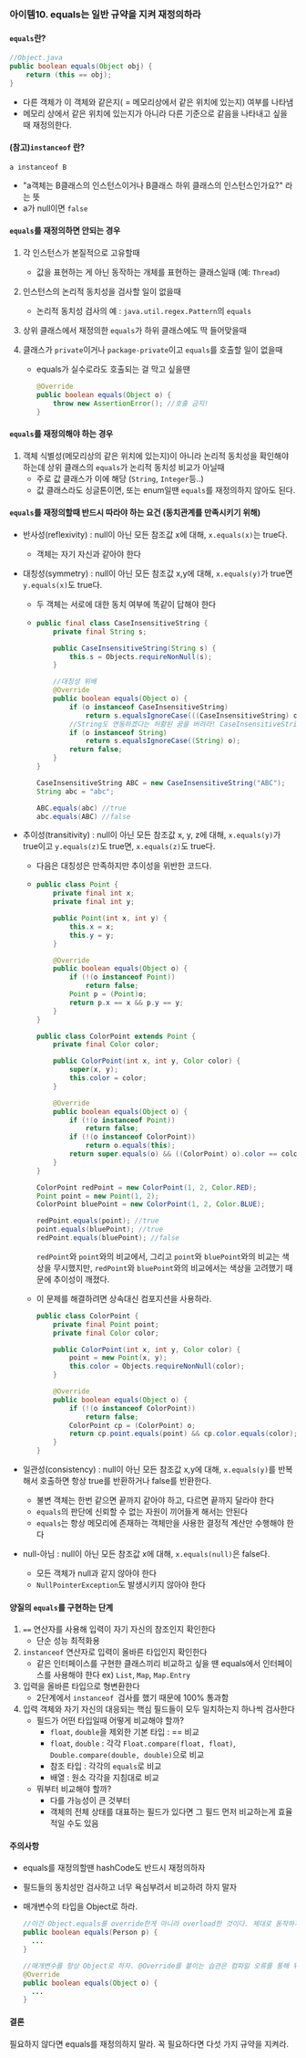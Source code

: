 ### 아이템10. equals는 일반 규약을 지켜 재정의하라

#### `equals`란?

```java
//Object.java
public boolean equals(Object obj) {
    return (this == obj);
}
```

- 다른 객체가 이 객체와 같은지( = 메모리상에서 같은 위치에 있는지) 여부를 나타냄
- 메모리 상에서 같은 위치에 있는지가 아니라 다른 기준으로 같음을 나타내고 싶을 때 재정의한다.

#### (참고)`instanceof` 란?

`a instanceof B` 

- "a객체는 B클래스의 인스턴스이거나 B클래스 하위 클래스의 인스턴스인가요?" 라는 뜻
- a가 null이면 `false`

#### `equals`를 재정의하면 안되는 경우

1. 각 인스턴스가 본질적으로 고유할때

   - 값을 표현하는 게 아닌 동작하는 개체를 표현하는 클래스일때 (예: `Thread`)

2. 인스턴스의 논리적 동치성을 검사할 일이 없을때

   - 논리적 동치성 검사의 예 : `java.util.regex.Pattern`의 `equals`

3. 상위 클래스에서 재정의한 `equals`가 하위 클래스에도 딱 들어맞을때

4. 클래스가 `private`이거나 `package-private`이고 `equals`를 호출할 일이 없을때

   - equals가 실수로라도 호출되는 걸 막고 싶을땐

     ```java
     @Override
     public boolean equals(Object o) {
         throw new AssertionError(); //호출 금지!
     }
     ```

#### `equals`를 재정의해야 하는 경우

1. 객체 식별성(메모리상의 같은 위치에 있는지)이 아니라 논리적 동치성을 확인해야 하는데 상위 클래스의 `equals`가 논리적 동치성 비교가 아닐때
   - 주로 값 클래스가 이에 해당 (`String`, `Integer`등..) 
   - 값 클래스라도 싱글톤이면, 또는 enum일땐 `equals`를 재정의하지 않아도 된다.

#### `equals`를 재정의할때 반드시 따라야 하는 요건 (동치관계를 만족시키기 위해)

- 반사성(reflexivity) : null이 아닌 모든 참조값 x에 대해, `x.equals(x)`는 true다.

  - 객체는 자기 자신과 같아야 한다

- 대칭성(symmetry) : null이 아닌 모든 참조값 x,y에 대해, `x.equals(y)`가 true면 `y.equals(x)`도 true다.

  - 두 객체는 서로에 대한 동치 여부에 똑같이 답해야 한다

  - ```java
    public final class CaseInsensitiveString {
        private final String s;
    
        public CaseInsensitiveString(String s) {
            this.s = Objects.requireNonNull(s);
        }
    
        //대칭성 위배
        @Override
        public boolean equals(Object o) {
            if (o instanceof CaseInsensitiveString)
                return s.equalsIgnoreCase(((CaseInsensitiveString) o).s);
            //String도 연동하겠다는 허황된 꿈을 버려라! CaseInsensitiveString만 비교하자
            if (o instanceof String)
                return s.equalsIgnoreCase((String) o);
            return false;
        }
    }
    ```

    ```java
    CaseInsensitiveString ABC = new CaseInsensitiveString("ABC");
    String abc = "abc";
    
    ABC.equals(abc) //true
    abc.equals(ABC) //false
    ```

- 추이성(transitivity) : null이 아닌 모든 참조값 x, y, z에 대해, `x.equals(y)`가 true이고 `y.equals(z)`도 true면, `x.equals(z)`도 true다.

  - 다음은 대칭성은 만족하지만 추이성을 위반한 코드다.

  - ```java
    public class Point {
        private final int x;
        private final int y;
    
        public Point(int x, int y) {
            this.x = x;
            this.y = y;
        }
    
        @Override
        public boolean equals(Object o) {
            if (!(o instanceof Point))
                return false;
            Point p = (Point)o;
            return p.x == x && p.y == y;
        }
    }
    ```

    ```java
    public class ColorPoint extends Point {
        private final Color color;
    
        public ColorPoint(int x, int y, Color color) {
            super(x, y);
            this.color = color;
        }
    
        @Override
        public boolean equals(Object o) {
            if (!(o instanceof Point))
                return false;
            if (!(o instanceof ColorPoint))
                return o.equals(this);
            return super.equals(o) && ((ColorPoint) o).color == color;
        }
    }
    ```

    ```java
    ColorPoint redPoint = new ColorPoint(1, 2, Color.RED);
    Point point = new Point(1, 2);
    ColorPoint bluePoint = new ColorPoint(1, 2, Color.BLUE);
    
    redPoint.equals(point); //true
    point.equals(bluePoint); //true
    redPoint.equals(bluePoint); //false
    ```

    `redPoint`와 `point`와의 비교에서, 그리고 `point`와 `bluePoint`와의 비교는 색상을 무시했지만, `redPoint`와 `bluePoint`와의 비교에서는 색상을 고려했기 때문에 추이성이 깨졌다.

  - 이 문제를 해결하려면 상속대신 컴포지션을 사용하라.

    ```java
    public class ColorPoint {
        private final Point point;
        private final Color color;
    
        public ColorPoint(int x, int y, Color color) {
            point = new Point(x, y);
            this.color = Objects.requireNonNull(color);
        }
    
        @Override
        public boolean equals(Object o) {
            if (!(o instanceof ColorPoint))
                return false;
            ColorPoint cp = (ColorPoint) o;
            return cp.point.equals(point) && cp.color.equals(color);
        }
    }
    ```

- 일관성(consistency) : null이 아닌 모든 참조값 x,y에 대해, `x.equals(y)`를 반복해서 호출하면 항상 true를 반환하거나 false를 반환한다.

  - 불변 객체는 한번 같으면 끝까지 같아야 하고, 다르면 끝까지 달라야 한다
  - `equals`의 판단에 신뢰할 수 없는 자원이 끼어들게 해서는 안된다
  - `equals`는 항상 메모리에 존재하는 객체만을 사용한 결정적 계산만 수행해야 한다

- null-아님 : null이 아닌 모든 참조값 x에 대해, `x.equals(null)`은 false다.

  - 모든 객체가 null과 같지 않아야 한다
  - `NullPointerException`도 발생시키지 않아야 한다

#### 양질의 `equals`를 구현하는 단계

1. `==` 연산자를 사용해 입력이 자기 자신의 참조인지 확인한다
   - 단순 성능 최적화용
2. `instanceof` 연산자로 입력이 올바른 타입인지 확인한다
   - 같은 인터페이스를 구현한 클래스끼리 비교하고 싶을 땐 equals에서 인터페이스를 사용해야 한다 ex) `List`, `Map`, `Map.Entry`
3. 입력을 올바른 타입으로 형변환한다
   - 2단계에서 `instanceof `검사를 했기 때문에 100% 통과함
4. 입력 객체와 자기 자신의 대응되는 핵심 필드들이 모두 일치하는지 하나씩 검사한다
   - 필드가 어떤 타입일때 어떻게 비교해야 할까?
     - `float`, `double`을 제외한 기본 타입 : == 비교
     - `float`, `double` : 각각 `Float.compare(float, float)`, `Double.compare(double, double)`으로 비교
     - 참조 타입 : 각각의 `equals`로 비교
     - 배열 : 원소 각각을 지침대로 비교
   - 뭐부터 비교해야 할까?
     - 다를 가능성이 큰 것부터
     - 객체의 전체 상태를 대표하는 필드가 있다면 그 필드 먼저 비교하는게 효율적일 수도 있음

#### 주의사항

- equals를 재정의할땐 hashCode도 반드시 재정의하자

- 필드들의 동치성만 검사하고 너무 욕심부려서 비교하려 하지 말자

- 매개변수의 타입을 Object로 하라.

  ```java
  //이건 Object.equals를 override한게 아니라 overload한 것이다. 제대로 동작하지 않음
  public boolean equals(Person p) {
    ...
  }
  
  //매개변수를 항상 Object로 하자. @Override를 붙이는 습관은 컴파일 오류를 통해 뭐가 잘못됐는지 빠르게 알 수 있게 도와준다.
  @Override
  public boolean equals(Object o) {
    ...
  }
  ```

#### 결론

필요하지 않다면 equals를 재정의하지 말라. 꼭 필요하다면 다섯 가지 규약을 지켜라.